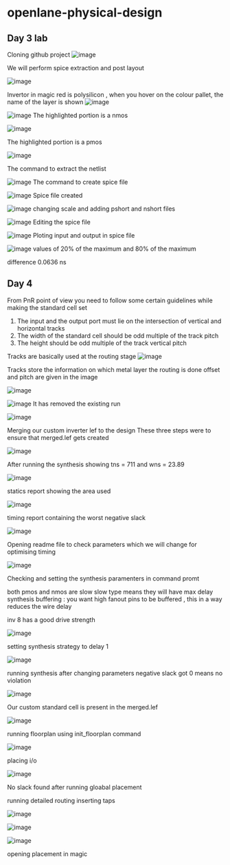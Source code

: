 # openlane-physical-design

## Day 3 lab

Cloning github project
![image](https://user-images.githubusercontent.com/71206467/183241804-624b4299-879f-408b-b751-c098200a4c5d.png)

We will perform spice extraction and post layout

![image](https://user-images.githubusercontent.com/71206467/183242463-1662e1fe-38f4-4d84-9e82-b70ff34bd9b3.png)

Invertor in magic
red is polysilicon , when you hover on the colour pallet, the name of the layer is shown
![image](https://user-images.githubusercontent.com/71206467/183249401-3e38ffee-6bcf-4501-97de-a84d9a8aebb2.png)

![image](https://user-images.githubusercontent.com/71206467/183251300-fb521adc-9b0f-4247-8cfc-c0ef8d88f965.png)
The highlighted portion is a nmos

![image](https://user-images.githubusercontent.com/71206467/183251338-39d52bb5-2f98-4b5a-aa9c-7d8794e485bf.png)

The highlighted portion is a pmos

![image](https://user-images.githubusercontent.com/71206467/183259713-52fe96d0-a0b3-43af-b113-8856f75aaa9d.png)

The command to extract the netlist

![image](https://user-images.githubusercontent.com/71206467/183259878-4a74ff6c-8012-4ceb-92d1-7072fc35e89b.png)
The command to create spice file


![image](https://user-images.githubusercontent.com/71206467/183259922-605ae2d6-6eea-44ad-9aed-6d2a0cef36a1.png)
Spice file created

![image](https://user-images.githubusercontent.com/71206467/183261496-414df4ef-767a-49bf-b9f9-76dd9b1e0c02.png)
changing scale and adding pshort and nshort files


![image](https://user-images.githubusercontent.com/71206467/183284514-e39607e1-6898-40be-80d1-3b293a617807.png)
Editing the spice file

![image](https://user-images.githubusercontent.com/71206467/183284669-454a2ae5-b81a-4761-a940-77017c313ac0.png)
Ploting input and output in spice file

![image](https://user-images.githubusercontent.com/71206467/183285079-77b843f5-d740-492a-a2c8-b1439440da27.png)
values of 20% of the maximum and 80% of the maximum

difference 0.0636 ns

## Day 4

From PnR point of view you need to follow some certain guidelines while making the standard cell set
1) The input and the output port must lie on the intersection of vertical and horizontal tracks
2) The width of the standard cell should be odd multiple of the track pitch
3) The height should be odd multiple of the track vertical pitch

Tracks are basically used at the routing stage
![image](https://user-images.githubusercontent.com/71206467/183287038-7c543e77-6de4-42c5-be32-c42a14eb5a94.png)


Tracks store the information on which metal layer the routing is done
offset and pitch are given in the image

![image](https://user-images.githubusercontent.com/71206467/183304442-65055060-7b8c-4814-81fc-f228120e5bf6.png)

![image](https://user-images.githubusercontent.com/71206467/183304541-93950908-6a8c-43bf-baae-43bc5228768c.png)
It has removed the existing run

![image](https://user-images.githubusercontent.com/71206467/183305693-ec0232c3-f61f-41fd-a1b5-789720bce3ef.png)

Merging our custom inverter lef to the design
These three steps were to ensure that merged.lef gets created

![image](https://user-images.githubusercontent.com/71206467/183305813-d76527e4-9bb9-4d43-9b0b-c9a08407ce61.png)

After running the synthesis showing tns = 711 and wns = 23.89

![image](https://user-images.githubusercontent.com/71206467/183305893-7b90b086-9727-4c3e-b591-1a26f5a4c484.png)

statics report showing the area used

![image](https://user-images.githubusercontent.com/71206467/183305980-65bd9052-2932-44de-8496-7a2275b89def.png)

timing report containing the worst negative slack

![image](https://user-images.githubusercontent.com/71206467/183306071-311a3629-b316-46b5-9c64-e0b8a90ff03a.png)
 
 Opening readme file to check parameters which we will change for optimising timing 
 
 ![image](https://user-images.githubusercontent.com/71206467/183306589-4920dee3-e985-40b0-a645-643e45ce5f1d.png)

Checking and setting the synthesis paramenters in command promt

both pmos and nmos are slow slow type means they will have max delay
synthesis buffering : you want high fanout pins to be buffered , this in a way reduces the wire delay 

inv 8 has a good drive strength

![image](https://user-images.githubusercontent.com/71206467/183359589-216bbbc3-cff7-40ab-9018-4345c69aee22.png)

setting synthesis strategy to delay 1

![image](https://user-images.githubusercontent.com/71206467/183361144-098bdb0e-a864-4450-ba84-d96a963c05c8.png)

running synthesis after changing parameters
negative slack got 0 means no violation

![image](https://user-images.githubusercontent.com/71206467/183362911-c7126699-8e6d-4795-8540-ba0e01b0e006.png)

Our custom standard cell is present in the merged.lef

![image](https://user-images.githubusercontent.com/71206467/183364636-0c78f261-c615-4851-982d-f8bb95553b86.png)

running floorplan using init_floorplan command

![image](https://user-images.githubusercontent.com/71206467/183365299-5c209697-8f16-4178-b84f-8e47060301e9.png)

placing i/o

![image](https://user-images.githubusercontent.com/71206467/183365827-86cfd4b1-3185-4285-b703-2927b7d578e9.png)

No slack found after running gloabal placement

running detailed routing
inserting taps

![image](https://user-images.githubusercontent.com/71206467/183365993-f8fb60ae-ccc9-4dd6-8891-b255bbb10c98.png)

![image](https://user-images.githubusercontent.com/71206467/183368517-ade7644c-c7af-44e7-9879-aefca61fd33e.png)

![image](https://user-images.githubusercontent.com/71206467/183368091-ef899c49-3855-4947-bea4-91efcdeb2dfb.png)


opening placement in magic






